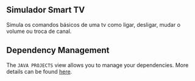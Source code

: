## Simulador Smart TV

Simula os comandos básicos de uma tv como ligar, desligar, mudar o volume ou troca de canal.


## Dependency Management

The `JAVA PROJECTS` view allows you to manage your dependencies. More details can be found [here](https://github.com/microsoft/vscode-java-dependency#manage-dependencies).
